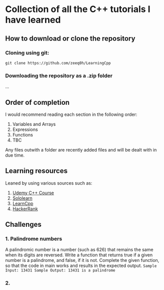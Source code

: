 # Collection of all the C++ tutorials I have learned

## How to download or clone the repository
### Cloning using git:
`git clone https://github.com/zeeq0h/LearningCpp`
### Downloading the repository as a .zip folder
...

## Order of completion
I would recommend reading each section in the following order:
1. Variables and Arrays
2. Expressions
3. Functions
4. TBC

Any files outwith a folder are recently added files and will be dealt with in due time.

## Learning resources

Leaned by using various sources such as:
1. [Udemy C++ Course](https://www.udemy.com/course/free-learn-c-tutorial-beginners/learn/lecture/3761044?start=0#overview)
2. [Sololearn](https://www.sololearn.com)
3. [LearnCpp](https://www.learncpp.com)
4. [HackerRank](https://www.hackerrank.com)

## Challenges
### 1. Palindrome numbers

A palindromic number is a number (such as 626) that remains the same when its digits are reversed.
Write a function that returns true if a given number is a palindrome, and false, if it is not.
Complete the given function, so that the code in main works and results in the expected output.
`
Sample Input:
13431
Sample Output:
13431 is a palindrome
`
### 2. 